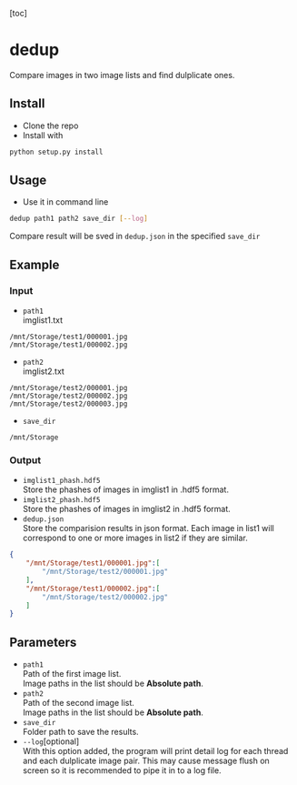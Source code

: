 [toc]
# dedup

Compare images in two image lists and find dulplicate ones. <br/>

## Install

- Clone the repo
- Install with
```bash
python setup.py install
```

## Usage

- Use it in command line
```bash
dedup path1 path2 save_dir [--log]
```
Compare result will be sved in `dedup.json` in the specified `save_dir`

## Example

### Input
- `path1` <br/>
imglist1.txt
```
/mnt/Storage/test1/000001.jpg
/mnt/Storage/test1/000002.jpg
```
- `path2` <br/>
imglist2.txt
```
/mnt/Storage/test2/000001.jpg
/mnt/Storage/test2/000002.jpg
/mnt/Storage/test2/000003.jpg
```
- `save_dir`
```
/mnt/Storage
```

### Output
- `imglist1_phash.hdf5` <br/>
Store the phashes of images in imglist1 in .hdf5 format. <br/>
- `imglist2_phash.hdf5` <br/>
Store the phashes of images in imglist2 in .hdf5 format. <br/>
- `dedup.json` <br/>
Store the comparision results in json format. Each image in list1 will correspond to one or more images in list2 if they are similar.
```json
{
    "/mnt/Storage/test1/000001.jpg":[
        "/mnt/Storage/test2/000001.jpg"
    ],
    "/mnt/Storage/test1/000002.jpg":[
        "/mnt/Storage/test2/000002.jpg"
    ]
}
```

## Parameters
- `path1` <br/>
Path of the first image list. <br/>
Image paths in the list should be **Absolute path**. <br/>
- `path2` <br/>
Path of the second image list. <br/>
Image paths in the list should be **Absolute path**. <br/>
- `save_dir` <br/>
Folder path to save the results. <br/>
- `--log`[optional] <br/>
With this option added, the program will print detail log for each thread and each dulplicate image pair.
This may cause message flush on screen so it is recommended to pipe it in to a log file.